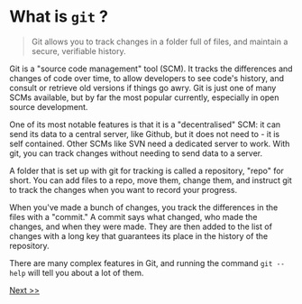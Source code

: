 # What is `git` ?

> Git allows you to track changes in a folder full of files, and maintain a secure, verifiable history.

Git is a "source code management" tool (SCM). It tracks the differences and changes of code over time, to allow developers to see code's history, and consult or retrieve old versions if things go awry. Git is just one of many SCMs available, but by far the most popular currently, especially in open source development.

One of its most notable features is that it is a "decentralised" SCM: it can send its data to a central server, like Github, but it does not need to - it is self contained. Other SCMs like SVN need a dedicated server to work. With git, you can track changes without needing to send data to a server.

A folder that is set up with git for tracking is called a repository, "repo" for short. You can add files to a repo, move them, change them, and instruct git to track the changes when you want to record your progress.

When you've made a bunch of changes, you track the differences in the files with a "commit." A commit says what changed, who made the changes, and when they were made. They are then added to the list of changes with a long key that guarantees its place in the history of the repository.

There are many complex features in Git, and running the command `git --help` will tell you about a lot of them.

[Next >>](02_what_is_github.md)
